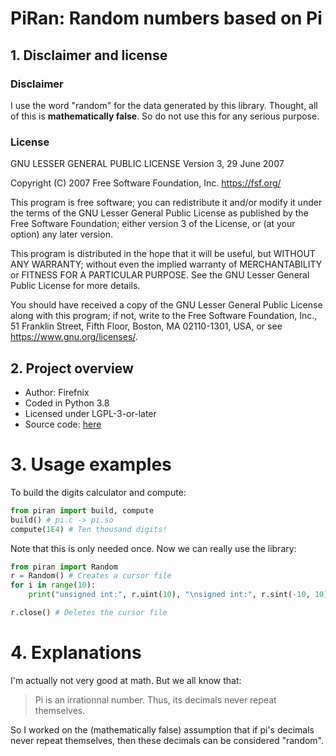# PiRan: Random numbers based on Pi

## 1. Disclaimer and license
### Disclaimer
I use the word "random" for the data generated by this library. Thought, all of
this is **mathematically false**. So do not use this for any serious purpose.

### License
GNU LESSER GENERAL PUBLIC LICENSE
    Version 3, 29 June 2007

Copyright (C)  2007 Free Software Foundation, Inc. <https://fsf.org/>

This program is free software; you can redistribute it and/or
modify it under the terms of the GNU Lesser General Public
License as published by the Free Software Foundation; either
version 3 of the License, or (at your option) any later version.

This program is distributed in the hope that it will be useful,
but WITHOUT ANY WARRANTY; without even the implied warranty of
MERCHANTABILITY or FITNESS FOR A PARTICULAR PURPOSE.  See the GNU
Lesser General Public License for more details.

You should have received a copy of the GNU Lesser General Public License
along with this program; if not, write to the Free Software Foundation,
Inc., 51 Franklin Street, Fifth Floor, Boston, MA  02110-1301, USA, or see
<https://www.gnu.org/licenses/>.

## 2. Project overview
  -  Author: Firefnix
  -  Coded in Python 3.8
  -  Licensed under LGPL-3-or-later
  -  Source code: [here][src]

# 3. Usage examples
To build the digits calculator and compute:
```py
from piran import build, compute
build() # pi.c -> pi.so
compute(1E4) # Ten thousand digits!
```
Note that this is only needed once.
Now we can really use the library:
```py
from piran import Random
r = Random() # Creates a cursor file
for i in range(10):
    print("unsigned int:", r.uint(10), "\nsigned int:", r.sint(-10, 10))

r.close() # Deletes the cursor file
```

# 4. Explanations
I'm actually not very good at math. But we all know that:
> Pi is an irrationnal number. Thus, its decimals never repeat themselves.

So I worked on the (mathematically false) assumption that if pi's decimals never
repeat themselves, then these decimals can be considered "random".

[src]: https://github.com/Firefnix/PiRan
